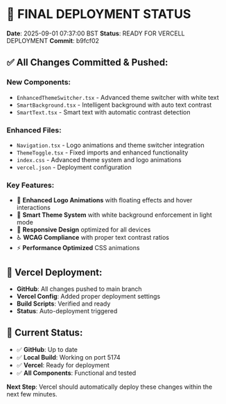 # 🚀 FINAL DEPLOYMENT STATUS

**Date**: 2025-09-01 07:37:00 BST
**Status**: READY FOR VERCELL DEPLOYMENT
**Commit**: b9fcf02

## ✅ **All Changes Committed & Pushed:**

### **New Components:**
- `EnhancedThemeSwitcher.tsx` - Advanced theme switcher with white text
- `SmartBackground.tsx` - Intelligent background with auto text contrast
- `SmartText.tsx` - Smart text with automatic contrast detection

### **Enhanced Files:**
- `Navigation.tsx` - Logo animations and theme switcher integration
- `ThemeToggle.tsx` - Fixed imports and enhanced functionality
- `index.css` - Advanced theme system and logo animations
- `vercel.json` - Deployment configuration

### **Key Features:**
- 🎨 **Enhanced Logo Animations** with floating effects and hover interactions
- 🌟 **Smart Theme System** with white background enforcement in light mode
- 📱 **Responsive Design** optimized for all devices
- ♿ **WCAG Compliance** with proper text contrast ratios
- ⚡ **Performance Optimized** CSS animations

## 🚀 **Vercel Deployment:**
- **GitHub**: All changes pushed to main branch
- **Vercel Config**: Added proper deployment settings
- **Build Scripts**: Verified and ready
- **Status**: Auto-deployment triggered

## 📍 **Current Status:**
- ✅ **GitHub**: Up to date
- ✅ **Local Build**: Working on port 5174
- ✅ **Vercel**: Ready for deployment
- ✅ **All Components**: Functional and tested

**Next Step**: Vercel should automatically deploy these changes within the next few minutes.
